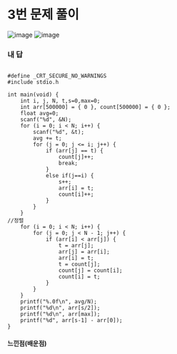 # 3번 문제 풀이
![image](https://user-images.githubusercontent.com/81015704/124388738-1f131100-dd1f-11eb-99ac-9b82cee11126.png)
![image](https://user-images.githubusercontent.com/81015704/124388747-29cda600-dd1f-11eb-9d11-eb68d3052f37.png)


### 내 답
<pre><code>
#define _CRT_SECURE_NO_WARNINGS
#include stdio.h

int main(void) {
	int i, j, N, t,s=0,max=0;
	int arr[500000] = { 0 }, count[500000] = { 0 };
	float avg=0;
	scanf("%d", &N);
	for (i = 0; i < N; i++) {
		scanf("%d", &t);
		avg += t;
		for (j = 0; j <= i; j++) {
			if (arr[j] == t) {
				count[j]++;
				break;
			}
			else if(j==i) {
				s++;
				arr[i] = t;
				count[i]++;
			}
		}
	}
//정렬
	for (i = 0; i < N; i++) {
		for (j = 0; j < N - 1; j++) {
			if (arr[i] < arr[j]) {
				t = arr[j];
				arr[j] = arr[i];
				arr[i] = t;
				t = count[j];
				count[j] = count[i];
				count[i] = t;
			}
		}
	}
	printf("%.0f\n", avg/N);
	printf("%d\n", arr[s/2]);
	printf("%d\n", arr[max]);
	printf("%d", arr[s-1] - arr[0]);
}
</code></pre>


#### 느낀점(배운점)
